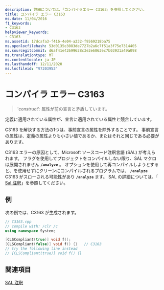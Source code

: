 ```yaml
---
description: 詳細については、「コンパイラエラー C3163」を参照してください。
title: コンパイラ エラー C3163
ms.date: 11/04/2016
f1_keywords:
- C3163
helpviewer_keywords:
- C3163
ms.assetid: 17dcafa3-f416-4e04-a232-f9569218ba75
ms.openlocfilehash: 53d0135e3083de7727b2a6c7f51a3f75e7314405
ms.sourcegitcommit: d6af41e42699628c3e2e6063ec7b03931a49a098
ms.translationtype: MT
ms.contentlocale: ja-JP
ms.lasthandoff: 12/11/2020
ms.locfileid: "97203953"
---
```

# <a name="compiler-error-c3163"></a>コンパイラ エラー C3163

> '*construct*': 属性が前の宣言と矛盾しています。

定義に適用されている属性が、宣言に適用されている属性と競合しています。

C3163 を解決する方法の1つは、事前宣言の属性を除外することです。 事前宣言の属性は、定義の属性よりも小さい値であるか、またはそれと同じである必要があります。

C3163 エラーの原因として、Microsoft ソースコード注釈言語 (SAL) が考えられます。 フラグを使用してプロジェクトをコンパイルしない限り、SAL マクロは展開されません **`/analyze`** 。 オプションを使用して再コンパイルしようとすると、を使用せずにクリーンにコンパイルされるプログラムでは、 **`/analyze`** C3163 がスローされる可能性があり **`/analyze`** ます。 SAL の詳細については、「 [Sal 注釈](../../c-runtime-library/sal-annotations.md)」を参照してください。

## <a name="example"></a>例

次の例では、C3163 が生成されます。

```cpp
// C3163.cpp
// compile with: /clr /c
using namespace System;

[CLSCompliant(true)] void f();
[CLSCompliant(false)] void f() {}   // C3163
// try the following line instead
// [CLSCompliant(true)] void f() {}
```

## <a name="see-also"></a>関連項目

[SAL 注釈](../../c-runtime-library/sal-annotations.md)
